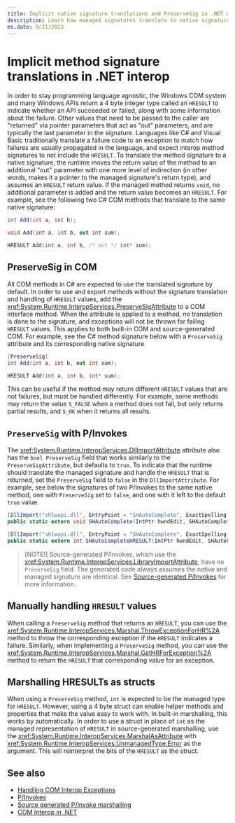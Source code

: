 ```yaml
---
title: Implicit native signature translations and PreserveSig in .NET native interop
description: Learn how managed signatures translate to native signatures for interop methods in .NET
ms.date: 9/21/2023
---
```


# Implicit method signature translations in .NET interop

In order to stay programming language agnostic, the Windows COM system and many Windows APIs return a 4 byte integer type called an `HRESULT` to indicate whether an API succeeded or failed, along with some information about the failure. Other values that need to be passed to the caller are "returned" via pointer parameters that act as "out" parameters, and are typically the last parameter in the signature. Languages like C# and Visual Basic traditionally translate a failure code to an exception to match how failures are usually propagated in the language, and expect interop method signatures to not include the `HRESULT`. To translate the method signature to a native signature, the runtime moves the return value of the method to an additional "out" parameter with one more level of indirection (in other words, makes it a pointer to the managed signature's return type), and assumes an `HRESULT` return value. If the managed method returns `void`, no additional parameter is added and the return value becomes an `HRESULT`. For example, see the following two C# COM methods that translate to the same native signature:

```csharp
int Add(int a, int b);

void Add(int a, int b, out int sum);
```

```c
HRESULT Add(int a, int b, /* out */ int* sum);
```

## PreserveSig in COM

All COM methods in C# are expected to use the translated signature by default. In order to use and export methods without the signature translation and handling of `HRESULT` values, add the <xref:System.Runtime.InteropServices.PreserveSigAttribute> to a COM interface method. When the attribute is applied to a method, no translation is done to the signature, and exceptions will not be thrown for failing `HRESULT` values. This applies to both built-in COM and source-generated COM. For example, see the C# method signature below with a `PreserveSig` attribute and its corresponding native signature.

```csharp
[PreserveSig]
int Add(int a, int b, out int sum);
```

```c
HRESULT Add(int a, int b, int* sum);
```

This can be useful if the method may return different `HRESULT` values that are not failures, but must be handled differently. For example, some methods may return the value `S_FALSE` when a method does not fail, but only returns partial results, and `S_OK` when it returns all results.

## `PreserveSig` with P/Invokes

The <xref:System.Runtime.InteropServices.DllImportAttribute> attribute also has the `bool PreserveSig` field that works similarly to the `PreserveSigAttribute`, but defaults to `true`. To indicate that the runtime should translate the managed signature and handle the `HRESULT` that is returned, set the `PreserveSig` field to `false` in the `DllImportAttribute`. For example, see below the signatures of two P/Invokes to the same native method, one with `PreserveSig` set to `false`, and one with it left to the default `true` value.

```csharp
[DllImport("shlwapi.dll", EntryPoint = "SHAutoComplete", ExactSpelling = true, PreserveSig = false)]
public static extern void SHAutoComplete(IntPtr hwndEdit, SHAutoCompleteFlags dwFlags);

[DllImport("shlwapi.dll", EntryPoint = "SHAutoComplete", ExactSpelling = true)]
public static extern int SHAutoCompleteHRESULT(IntPtr hwndEdit, SHAutoCompleteFlags dwFlags);
```

> [NOTE!] Source-generated P/Invokes, which use the <xref:System.Runtime.InteropServices.LibraryImportAttribute>, have no `PreserveSig` field. The generated code always assumes the native and managed signature are identical. See [Source-generated P/Invokes](./pinvoke-source-generation.md#differences-from-dllimport) for more information.

## Manually handling `HRESULT` values

When calling a `PreserveSig` method that returns an `HRESULT`, you can use the <xref:System.Runtime.InteropServices.Marshal.ThrowExceptionForHR%2A> method to throw the corresponding exception if the `HRESULT` indicates a failure. Similarly, when implementing a `PreserveSig` method, you can use the <xref:System.Runtime.InteropServices.Marshal.GetHRForException%2A> method to return the `HRESULT` that corresponding value for an exception.

## Marshalling HRESULTs as structs

When using a `PreserveSig` method, `int` is expected to be the managed type for `HRESULT`. However, using a 4 byte struct can enable helper methods and properties that make the value easy to work with. In built-in marshalling, this works by automatically. In order to use a struct in place of `int` as the managed representation of `HRESULT` in source-generated marshalling, use the <xref:System.Runtime.InteropServices.MarshalAsAttribute> with <xref:System.Runtime.InteropServices.UnmanagedType.Error> as the argument. This will reinterpret the bits of the `HRESULT` as the struct.

## See also

- [Handling COM Interop Exceptions](../../standard/exceptions/handling-com-interop-exceptions.md)
- [P/Invokes](./pinvoke.md)
- [Source generated P/Invoke marshalling](./pinvoke-source-generation.md)
- [COM Interop in .NET](./cominterop.md)
